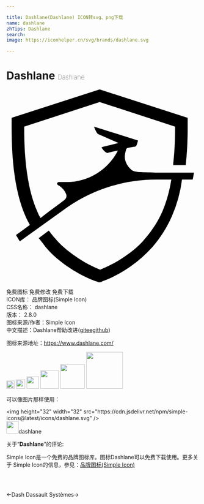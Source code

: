 ```yaml
---

title: Dashlane(Dashlane) ICON转svg、png下载
name: dashlane
zhTips: Dashlane
search: 
image: https://iconhelper.cn/svg/brands/dashlane.svg

---
```


# Dashlane  <small style="font-size: 60%;font-weight: 100">Dashlane</small>

<div id="svg" class="svg-wrap">
<svg role="img" viewBox="0 0 24 24" xmlns="http://www.w3.org/2000/svg"><title>Dashlane icon</title><path d="M15.63 10.04c-.47-.393-.863-1.02-.863-1.648 0-.235.078-.627.157-.863 0-.156.078-.156.157-.235.706-.157 1.02-.157 1.098-.235.157-.314.235-.706.235-.706l-5.49-1.726s.314.863.549.942l2.51 1.098s-1.255.313-1.961.47l-.157.079s.235.47.706.706c.47-.157 1.333-.314 1.333-.314-1.176 2.353-3.686 3.921-6.353 3.921h-.94c-.315 0-.393.236-.158.393.47.235.863.705 1.02 1.176.078.314-.079.55-.314.706-.47.392-1.725 1.255-2.902 2.196a3.664 3.664 0 0 1-.392-.784C2.767 12.784 2.218 9.333 2.218 4.784v-.157l9.412-3.058 9.411 3.058v.079c0 1.647-.078 3.216-.235 4.549v.157h1.569v-.079c.157-1.411.235-2.902.235-4.549V3.53L11.63 0 .65 3.53v1.176c0 4.784.548 8.392 1.725 11.059.157.392.392.784.549 1.098-.941.706-1.726 1.255-1.726 1.255l.47.784 6.04-4.314a19.5 19.5 0 0 1 10.98-3.372h1.883c-.235 1.49-.628 2.823-1.098 3.921-.55 1.255-1.255 2.353-2.196 3.451-.706.863-1.569 1.569-2.51 2.196-1.569 1.098-2.98 1.569-3.059 1.647-.157-.078-1.49-.549-3.059-1.647-1.02-.706-1.882-1.411-2.588-2.274-.235-.235-.47-.55-.706-.863l-.078-.078-1.255.94.078.08c.314.391.55.705.785 1.019.784.941 1.725 1.725 2.745 2.431 1.725 1.177 3.215 1.726 3.45 1.804 0 0 .314.079.393.157h.157c.157 0 .392-.157.392-.157.314-.078 1.725-.627 3.45-1.804a16.44 16.44 0 0 0 2.746-2.431 15.164 15.164 0 0 0 2.431-3.843 16.555 16.555 0 0 0 1.255-4.55h1.334c.078-.313.156-.862.156-.862h-4.862c-1.804-.078-2.432 0-2.902-.314z"/></svg>
</div>
<detail full-name='dashlane'></detail>

<div class="detail-page">
<p>
<span><span class="badge-success badge">免费图标</span> <span class="badge-success badge">免费修改</span>  <span class="badge-success badge">免费下载</span> </span>
<br/>
<span>
ICON库：
<span class="badge-secondary badge">品牌图标(Simple Icon)</span> 
</span>
<br/>
<span>
CSS名称：
<span class="badge-secondary badge">dashlane</span> 
</span>

<br/>
<span>
版本：
<span class="badge-secondary badge">2.8.0</span> 
</span>
<br/>
<span>图标来源/作者：<span class="badge-light badge">Simple Icon</span></span> 
<br/>
<span class="zh-detail">中文描述：<span class="badge-primary badge">Dashlane</span><span class="help-link"><span>帮助改进</span>(<a href="https://gitee.com/liuwave/icon-helper/edit/master/json/brands/dashlane.json" target="_blank" rel="noopener noreferrer">gitee</a><a href="https://github.com/liuwave/icon-helper/edit/master/json/brands/dashlane.json" target="_blank" rel="noopener noreferrer">github</a></span>)</span><br/>
</p>
</div><div class="description description alert alert-light"><p>图标来源地址：<a href="https://www.dashlane.com/" target="_blank" rel="noopener noreferrer">https://www.dashlane.com/</a></p></div>
<div class="alert alert-dark">
<img height="21" width="21" src="https://cdn.jsdelivr.net/npm/simple-icons@latest/icons/dashlane.svg" />
<img height="24" width="24" src="https://cdn.jsdelivr.net/npm/simple-icons@latest/icons/dashlane.svg" />
<img height="32" width="32" src="https://cdn.jsdelivr.net/npm/simple-icons@latest/icons/dashlane.svg" />
<img height="48" width="48" src="https://cdn.jsdelivr.net/npm/simple-icons@latest/icons/dashlane.svg" />
<img height="64" width="64" src="https://cdn.jsdelivr.net/npm/simple-icons@latest/icons/dashlane.svg" />
<img height="96" width="96" src="https://cdn.jsdelivr.net/npm/simple-icons@latest/icons/dashlane.svg" />

</div>
<div>
  <p>可以像图片那样使用：    
  </p>
  <div class="alert alert-primary" style="font-size: 14px">
    &lt;img height="32" width="32" src="https://cdn.jsdelivr.net/npm/simple-icons@latest/icons/dashlane.svg" /&gt;
    <copy-btn content='<img height="32" width="32" src="https://cdn.jsdelivr.net/npm/simple-icons@latest/icons/dashlane.svg" />'></copy-btn>
  </div>
  <div class="alert alert-secondary">
    <img height="32" width="32" src="https://cdn.jsdelivr.net/npm/simple-icons@latest/icons/dashlane.svg" />dashlane
    <copy-btn content="dashlane" btn-title="复制图标名称"></copy-btn>
  </div>
</div>
<div class="icon-detail__container">
<p>关于“<b>Dashlane</b>”的评论:</p>
</div>
<Vssue title="关于“Dashlane”的评论" />
<div><p>Simple Icon是一个免费的品牌图标库。图标Dashlane可以免费下载使用。更多关于  Simple Icon的信息，参见：<a target="_blank" href="https://iconhelper.cn/brands.html">品牌图标(Simple Icon)</a>
</p></div>


<div style="padding:2rem 0 " class="page-nav"><p class="inner"><span class="prev">←<router-link to="/icon/dash.html">Dash</router-link></span> <span class="next"><router-link to="/icon/dassault-systemes.html">Dassault Systèmes</router-link>→</span></p></div>
